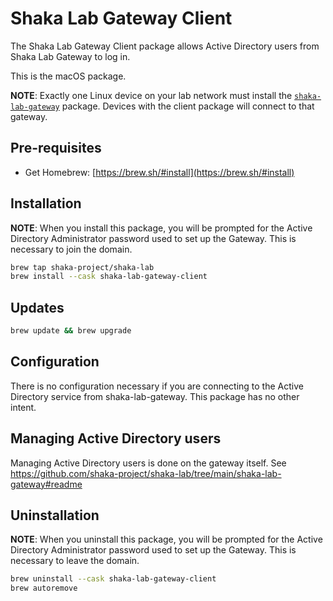 # Shaka Lab Gateway Client

The Shaka Lab Gateway Client package allows Active Directory users from Shaka
Lab Gateway to log in.

This is the macOS package.

**NOTE**: Exactly one Linux device on your lab network must install the
[`shaka-lab-gateway`](https://github.com/shaka-project/shaka-lab/tree/main/shaka-lab-gateway#readme)
package.  Devices with the client package will connect to that gateway.

## Pre-requisites

 - Get Homebrew: [https://brew.sh/#install](https://brew.sh/#install)

## Installation

**NOTE**: When you install this package, you will be prompted for the Active
Directory Administrator password used to set up the Gateway.  This is necessary
to join the domain.

```sh
brew tap shaka-project/shaka-lab
brew install --cask shaka-lab-gateway-client
```

## Updates

```sh
brew update && brew upgrade
```

## Configuration

There is no configuration necessary if you are connecting to the Active
Directory service from shaka-lab-gateway.  This package has no other intent.

## Managing Active Directory users

Managing Active Directory users is done on the gateway itself.  See
https://github.com/shaka-project/shaka-lab/tree/main/shaka-lab-gateway#readme

## Uninstallation

**NOTE**: When you uninstall this package, you will be prompted for the Active
Directory Administrator password used to set up the Gateway.  This is necessary
to leave the domain.

```sh
brew uninstall --cask shaka-lab-gateway-client
brew autoremove
```
